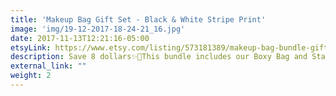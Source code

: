 ```yaml
---
title: 'Makeup Bag Gift Set - Black & White Stripe Print'
image: 'img/19-12-2017-18-24-21_16.jpg'
date: 2017-11-13T12:21:16-05:00
etsyLink: https://www.etsy.com/listing/573181389/makeup-bag-bundle-gift-set-black-and?ref=shop_home_active_17
description: Save 8 dollars✨🎉This bundle includes our Boxy Bag and Stand Up Bag, perfect gift!!These bags are great for travel and storage and organization.Each Lined with sturdy interfacing and handle attached to the side.Lined with ProSoft® Food Safe Waterproof PUL Fabric to wipe clean during use. Each stand up bag has a strong metal zipper. Fabric pattern image will vary slightly and be unique for each bag.Boxy Bag Measurements:• 9" long• 5 1/2" tall• 5" wideStand Up Bag Measurements:•9 1/4"long•6 1/2" tall•4 1/4" widely
external_link: ""
weight: 2
---
```

